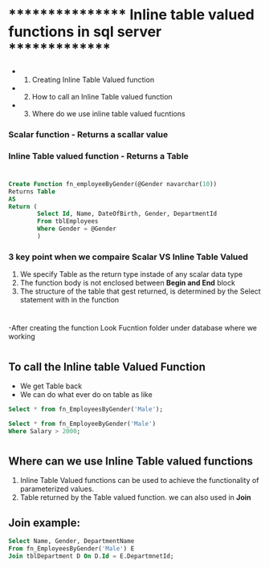 
# *************** Inline table valued functions in sql server *************

 
-    1) Creating Inline Table Valued function
-   2) How to call an Inline Table valued function
-    3) Where do we use inline table valued fucntions


###  Scalar function - Returns a **scallar** value

### Inline Table valued function - Returns a **Table**

#

```SQL
Create Function fn_employeeByGender(@Gender navarchar(10))
Returns Table
AS
Return (
        Select Id, Name, DateOfBirth, Gender, DepartmentId 
        From tblEmployees
        Where Gender = @Gender
        )
```

### 3 key point when we compaire **Scalar VS Inline Table Valued**
1) We specify Table as the return type instade of any scalar data type
2) The function body is not enclosed between **Begin and End** block
3) The structure of the table that gest returned, is determined by the Select statement with in the function 

#

-After creating the function Look Fucntion folder under database where we working

#
## To call the Inline table Valued Function
- We get Table back 
- We can do what ever do on table as like 
```SQL
Select * from fn_EmployeesByGender('Male');

Select * from fn_EmployeeByGender('Male') 
Where Salary > 2000;
```

#
## Where can we use Inline Table valued functions
1) Inline Table Valued functions can be used to achieve the functionality of parameterized values.
2) Table returned by the Table valued function. we can also used in **Join**

## Join example:
```SQL
Select Name, Gender, DepartmentName
From fn_EmployeesByGender('Male') E
Join tblDepartment D On D.Id = E.DepartmnetId;
```

